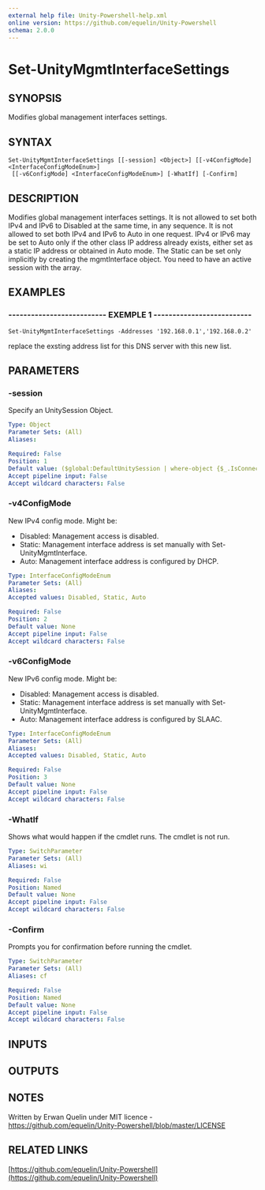 ```yaml
---
external help file: Unity-Powershell-help.xml
online version: https://github.com/equelin/Unity-Powershell
schema: 2.0.0
---
```


# Set-UnityMgmtInterfaceSettings

## SYNOPSIS
Modifies global management interfaces settings.

## SYNTAX

```
Set-UnityMgmtInterfaceSettings [[-session] <Object>] [[-v4ConfigMode] <InterfaceConfigModeEnum>]
 [[-v6ConfigMode] <InterfaceConfigModeEnum>] [-WhatIf] [-Confirm]
```

## DESCRIPTION
Modifies global management interfaces settings.
It is not allowed to set both IPv4 and IPv6 to Disabled at the same time, in any sequence.
It is not allowed to set both IPv4 and IPv6 to Auto in one request.
IPv4 or IPv6 may be set to Auto only if the other class IP address already exists, either set as a static IP address or obtained in Auto mode.
The Static can be set only implicitly by creating the mgmtInterface object. 
You need to have an active session with the array.

## EXAMPLES

### -------------------------- EXEMPLE 1 --------------------------
```
Set-UnityMgmtInterfaceSettings -Addresses '192.168.0.1','192.168.0.2'
```

replace the exsting address list for this DNS server with this new list.

## PARAMETERS

### -session
Specify an UnitySession Object.

```yaml
Type: Object
Parameter Sets: (All)
Aliases: 

Required: False
Position: 1
Default value: ($global:DefaultUnitySession | where-object {$_.IsConnected -eq $true})
Accept pipeline input: False
Accept wildcard characters: False
```

### -v4ConfigMode
New IPv4 config mode.
Might be:
- Disabled: Management access is disabled. 
- Static: Management interface address is set manually with Set-UnityMgmtInterface.
- Auto: Management interface address is configured by DHCP.

```yaml
Type: InterfaceConfigModeEnum
Parameter Sets: (All)
Aliases: 
Accepted values: Disabled, Static, Auto

Required: False
Position: 2
Default value: None
Accept pipeline input: False
Accept wildcard characters: False
```

### -v6ConfigMode
New IPv6 config mode.
Might be:
- Disabled: Management access is disabled. 
- Static: Management interface address is set manually with Set-UnityMgmtInterface.
- Auto: Management interface address is configured by SLAAC.

```yaml
Type: InterfaceConfigModeEnum
Parameter Sets: (All)
Aliases: 
Accepted values: Disabled, Static, Auto

Required: False
Position: 3
Default value: None
Accept pipeline input: False
Accept wildcard characters: False
```

### -WhatIf
Shows what would happen if the cmdlet runs.
The cmdlet is not run.

```yaml
Type: SwitchParameter
Parameter Sets: (All)
Aliases: wi

Required: False
Position: Named
Default value: None
Accept pipeline input: False
Accept wildcard characters: False
```

### -Confirm
Prompts you for confirmation before running the cmdlet.

```yaml
Type: SwitchParameter
Parameter Sets: (All)
Aliases: cf

Required: False
Position: Named
Default value: None
Accept pipeline input: False
Accept wildcard characters: False
```

## INPUTS

## OUTPUTS

## NOTES
Written by Erwan Quelin under MIT licence - https://github.com/equelin/Unity-Powershell/blob/master/LICENSE

## RELATED LINKS

[https://github.com/equelin/Unity-Powershell](https://github.com/equelin/Unity-Powershell)

